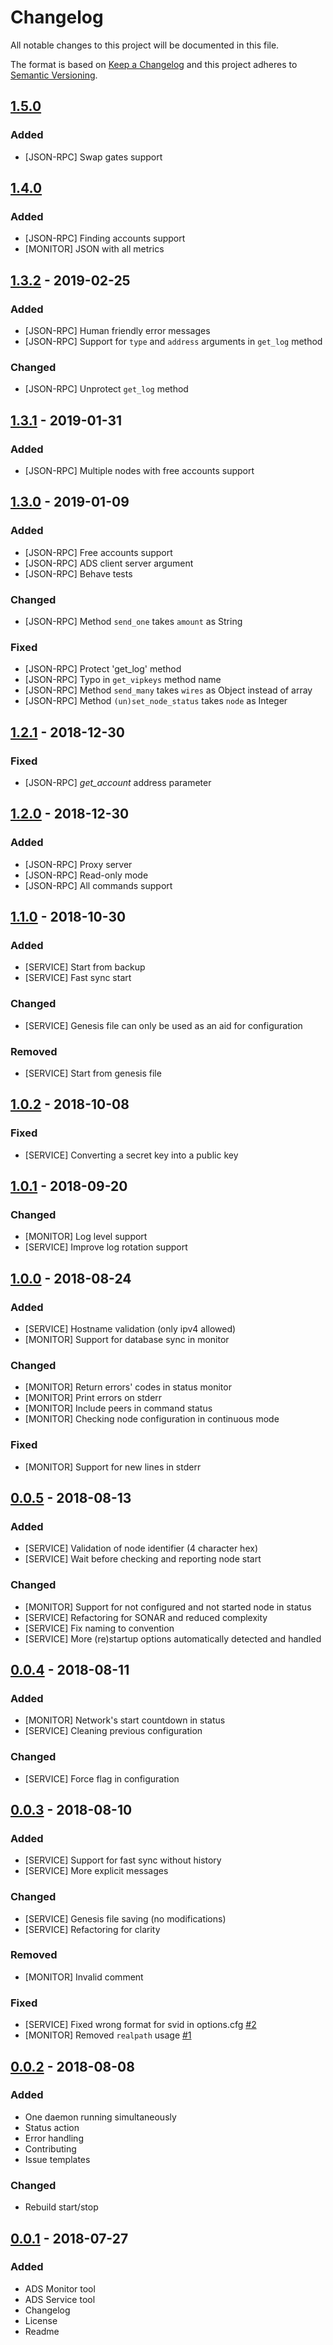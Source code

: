 # Changelog
All notable changes to this project will be documented in this file.

The format is based on [Keep a Changelog](https://keepachangelog.com/en/1.0.0/)
and this project adheres to [Semantic Versioning](https://semver.org/spec/v2.0.0.html).

## [1.5.0]
### Added
- [JSON-RPC] Swap gates support

## [1.4.0]
### Added
- [JSON-RPC] Finding accounts support
- [MONITOR] JSON with all metrics

## [1.3.2] - 2019-02-25
### Added
- [JSON-RPC] Human friendly error messages
- [JSON-RPC] Support for `type` and `address` arguments in `get_log` method
### Changed
- [JSON-RPC] Unprotect `get_log` method

## [1.3.1] - 2019-01-31
### Added
- [JSON-RPC] Multiple nodes with free accounts support

## [1.3.0] - 2019-01-09
### Added
- [JSON-RPC] Free accounts support
- [JSON-RPC] ADS client server argument
- [JSON-RPC] Behave tests
### Changed
- [JSON-RPC] Method `send_one` takes `amount` as String
### Fixed
- [JSON-RPC] Protect 'get_log' method
- [JSON-RPC] Typo in `get_vipkeys` method name
- [JSON-RPC] Method `send_many` takes `wires` as Object instead of array
- [JSON-RPC] Method `(un)set_node_status` takes `node` as Integer

## [1.2.1] - 2018-12-30
### Fixed
- [JSON-RPC] _get_account_ address parameter

## [1.2.0] - 2018-12-30
### Added
- [JSON-RPC] Proxy server
- [JSON-RPC] Read-only mode
- [JSON-RPC] All commands support

## [1.1.0] - 2018-10-30
### Added
- [SERVICE] Start from backup
- [SERVICE] Fast sync start

### Changed
- [SERVICE] Genesis file can only be used as an aid for configuration

### Removed
- [SERVICE] Start from genesis file

## [1.0.2] - 2018-10-08
### Fixed
- [SERVICE] Converting a secret key into a public key

## [1.0.1] - 2018-09-20
### Changed
- [MONITOR] Log level support
- [SERVICE] Improve log rotation support

## [1.0.0] - 2018-08-24
### Added
- [SERVICE] Hostname validation (only ipv4 allowed)
- [MONITOR] Support for database sync in monitor

### Changed
- [MONITOR] Return errors' codes in status monitor
- [MONITOR] Print errors on stderr
- [MONITOR] Include peers in command status
- [MONITOR] Checking node configuration in continuous mode

### Fixed
- [MONITOR] Support for new lines in stderr

## [0.0.5] - 2018-08-13
### Added
- [SERVICE] Validation of node identifier (4 character hex)
- [SERVICE] Wait before checking and reporting node start

### Changed
- [MONITOR] Support for not configured and not started node in status
- [SERVICE] Refactoring for SONAR and reduced complexity
- [SERVICE] Fix naming to convention
- [SERVICE] More (re)startup options automatically detected and handled

## [0.0.4] - 2018-08-11
### Added
- [MONITOR] Network's start countdown in status
- [SERVICE] Cleaning previous configuration

### Changed
- [SERVICE] Force flag in configuration

## [0.0.3] - 2018-08-10
### Added
- [SERVICE] Support for fast sync without history
- [SERVICE] More explicit messages

### Changed
- [SERVICE] Genesis file saving (no modifications)
- [SERVICE] Refactoring for clarity

### Removed
- [MONITOR] Invalid comment

### Fixed
- [SERVICE] Fixed wrong format for svid in options.cfg [#2]
- [MONITOR] Removed `realpath` usage [#1]

## [0.0.2] - 2018-08-08
### Added
- One daemon running simultaneously
- Status action
- Error handling
- Contributing
- Issue templates

### Changed
- Rebuild start/stop

## [0.0.1] - 2018-07-27
### Added
- ADS Monitor tool
- ADS Service tool
- Changelog
- License
- Readme

[Unreleased]: https://github.com/adshares/ads-tools/compare/v1.5.0...HEAD

[1.5.0]: https://github.com/adshares/ads-tools/compare/v1.4.0...v1.5.0
[1.4.0]: https://github.com/adshares/ads-tools/compare/v1.3.2...v1.4.0
[1.3.2]: https://github.com/adshares/ads-tools/compare/v1.3.1...v1.3.2
[1.3.1]: https://github.com/adshares/ads-tools/compare/v1.3.0...v1.3.1
[1.3.0]: https://github.com/adshares/ads-tools/compare/v1.2.1...v1.3.0
[1.2.1]: https://github.com/adshares/ads-tools/compare/v1.2.0...v1.2.1
[1.2.0]: https://github.com/adshares/ads-tools/compare/v1.1.0...v1.2.0
[1.1.0]: https://github.com/adshares/ads-tools/compare/v1.0.2...v1.1.0
[1.0.2]: https://github.com/adshares/ads-tools/compare/v1.0.1...v1.0.2
[1.0.1]: https://github.com/adshares/ads-tools/compare/v1.0.0...v1.0.1
[1.0.0]: https://github.com/adshares/ads-tools/compare/v0.0.5...v1.0.0
[0.0.5]: https://github.com/adshares/ads-tools/compare/v0.0.4...v0.0.5
[0.0.4]: https://github.com/adshares/ads-tools/compare/v0.0.3...v0.0.4
[0.0.3]: https://github.com/adshares/ads-tools/compare/v0.0.2...v0.0.3
[0.0.2]: https://github.com/adshares/ads-tools/compare/v0.0.1...v0.0.2
[0.0.1]: https://github.com/adshares/ads-tools/releases/tag/v0.0.1

[#1]: https://github.com/adshares/ads-tools/issues/1
[#2]: https://github.com/adshares/ads-tools/issues/2
